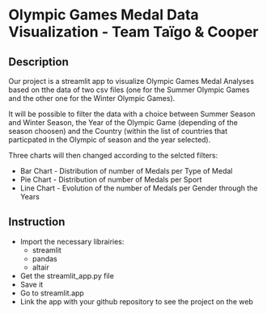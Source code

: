 # Olympic Games Medal Data Visualization - Team Taïgo & Cooper

## Description
Our project is a streamlit app to visualize Olympic Games Medal Analyses based on tthe data of two csv files (one for the Summer Olympic Games and the other one for the Winter Olympic Games).

It will be possible to filter the data with a choice between Summer Season and Winter Season, the Year of the Olympic Game (depending of the season choosen) and the Country (within the list of countries that particpated in the Olympic of season and the year selected).

Three charts will then changed according to the selcted filters:
* Bar Chart - Distribution of number of Medals per Type of Medal
* Pie Chart - Distribution of number of Medals per Sport
* Line Chart - Evolution of the number of Medals per Gender through the Years

## Instruction
* Import the necessary librairies:
  * streamlit
  * pandas
  * altair
* Get the streamlit_app.py file
* Save it
* Go to streamlit.app
* Link the app with your github repository to see the project on the web
